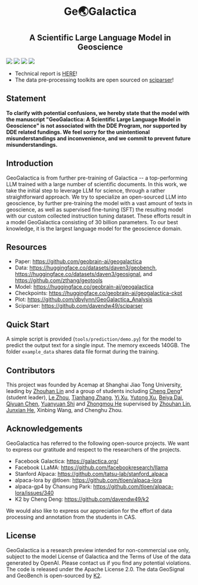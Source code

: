 <div style="text-align:center">
<centering>
<h1>Ge🌏Galactica</h1>
<!-- <img src="https://www.cdeng.net/geogal/geogal_orange.png" alt="geogal-logo" width="400"/> -->
<h2>A Scientific Large Language Model in Geoscience</h2>
</div>

<a href='https://arxiv.org/abs/2401.00434'><img src='https://img.shields.io/badge/Paper-ArXiv-C71585'></a> <a href='https://huggingface.co/geobrain-ai/qomolangma'><img src='https://img.shields.io/badge/%F0%9F%A4%97%20Hugging Face-geogalactica-red'></img></a> <a href='https://huggingface.co/datasets/daven3/geosignal'><img src='https://img.shields.io/badge/Dataset-GeoSignal-4169E1'></img></a> <a href='https://huggingface.co/datasets/daven3/geobench'><img src='https://img.shields.io/badge/Dataset-GeoBench-4169E1'></img></a>

- Technical report is [HERE](https://arxiv.org/abs/2401.00434)!
- The data pre-processing toolkits are open sourced on [sciparser](https://github.com/davendw49/sciparser)!

## Statement
**To clarify with potential confusions, we hereby state that the model with the manuscript "GeoGalactica: A Scientific Large Language Model in Geoscience" is not associated with the DDE Program, nor supported by DDE related fundings. We feel sorry for the unintentional misunderstandings and inconvenience, and we commit to prevent future misunderstandings.**

## Introduction

GeoGalactica is from further pre-training of Galactica -- a top-performing LLM trained with a large number of scientific documents. In this work, we take the initial step to leverage LLM for science, through a rather straightforward approach. We try to specialize an open-sourced LLM into geoscience, by further pre-training the model with a vast amount of texts in geoscience, as well as supervised fine-tuning (SFT) the resulting model with our custom collected instruction tuning dataset. These efforts result in a model GeoGalactica consisting of 30 billion parameters. To our best knowledge, it is the largest language model for the geoscience domain.

## Resources

- Paper: https://github.com/geobrain-ai/geogalactica 
- Data: https://huggingface.co/datasets/daven3/geobench, https://huggingface.co/datasets/daven3/geosignal, and https://github.com/zthang/geotools
- Model: https://huggingface.co/geobrain-ai/geogalactica
- Checkpoints: https://huggingface.co/geobrain-ai/geogalactica-ckpt
- Plot: https://github.com/dbylynn/GeoGalactica_Analysis
- Sciparser: https://github.com/davendw49/sciparser

## Quick Start

A simple script is provided (`tools/prediction/demo.py`) for the model to predict the output text for a single input. The memory exceeds 140GB.
The folder `example_data` shares data file format during the training.

## Contributors

This project was founded by Acemap at Shanghai Jiao Tong University, leading by [Zhouhan Lin](https://hantek.github.io/) and a group of students including [Cheng Deng](https://www.cdeng.net/)* (student leader), [Le Zhou](https://github.com/lzhou1998), [Tianhang Zhang](https://github.com/zthang), [Yi Xu](https://github.com/xyjigsaw), [Yutong Xu](https://github.com/xyt-fe), [Beiya Dai](https://github.com/dbylynn), [Qiyuan Chen](mailto:qiyuan04@sjtu.edu.cn), [Yuanyuan Shi](https://github.com/syy-yoyo) and [Zhongmou He](https://github.com/twelfth-star) supervised by [Zhouhan Lin](https://hantek.github.io/), [Junxian He](https://jxhe.github.io/), Xinbing Wang, and Chenghu Zhou.

## Acknowledgements

GeoGalactica has referred to the following open-source projects. We want to express our gratitude and respect to the researchers of the projects.

- Facebook Galactica: https://galactica.org/
- Facebook LLaMA: https://github.com/facebookresearch/llama
- Stanford Alpaca: https://github.com/tatsu-lab/stanford_alpaca
- alpaca-lora by @tloen: https://github.com/tloen/alpaca-lora
- alpaca-gp4 by Chansung Park: https://github.com/tloen/alpaca-lora/issues/340
- K2 by Cheng Deng: https://github.com/davendw49/k2

We would also like to express our appreciation for the effort of data processing and annotation from the students in CAS.

## License
GeoGalactica is a research preview intended for non-commercial use only, subject to the model License of Galactica and the Terms of Use of the data generated by OpenAI. Please contact us if you find any potential violations. The code is released under the Apache License 2.0. The data GeoSignal and GeoBench is open-sourced by [K2](https://github.com/davendw49/k2).

<!--
## Citation
The paper is available on [arXiv](https://arxiv.org/abs/2401.00434), If you use the code or data of **GeoGalactica**, please declare the reference with the following:

```
@misc{lin2023geogalactica,
      title={GeoGalactica: A Scientific Large Language Model in Geoscience}, 
      author={Zhouhan Lin and Cheng Deng and Le Zhou and Tianhang Zhang and Yi Xu and Yutong Xu and Zhongmou He and Yuanyuan Shi and Beiya Dai and Yunchong Song and Boyi Zeng and Qiyuan Chen and Tao Shi and Tianyu Huang and Yiwei Xu and Shu Wang and Luoyi Fu and Weinan Zhang and Junxian He and Chao Ma and Yunqiang Zhu and Xinbing Wang and Chenghu Zhou},
      year={2023},
      eprint={2401.00434},
      archivePrefix={arXiv},
      primaryClass={cs.CL}
}
```
-->
